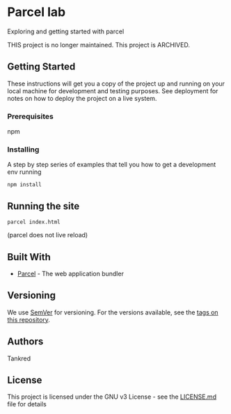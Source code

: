 # Parcel lab

Exploring and getting started with parcel

THIS project is no longer maintained.
This project is ARCHIVED.

## Getting Started

These instructions will get you a copy of the project up and running on your local machine for development and testing purposes. See deployment for notes on how to deploy the project on a live system.

### Prerequisites

npm

### Installing

A step by step series of examples that tell you how to get a development env running

```
npm install
```

## Running the site

```
parcel index.html
```

(parcel does not live reload)


## Built With

* [Parcel](https://parceljs.org/) - The web application bundler

## Versioning

We use [SemVer](http://semver.org/) for versioning. For the versions available, see the [tags on this repository](https://github.com/your/project/tags). 

## Authors

Tankred

## License

This project is licensed under the GNU v3 License - see the [LICENSE.md](LICENSE.md) file for details

